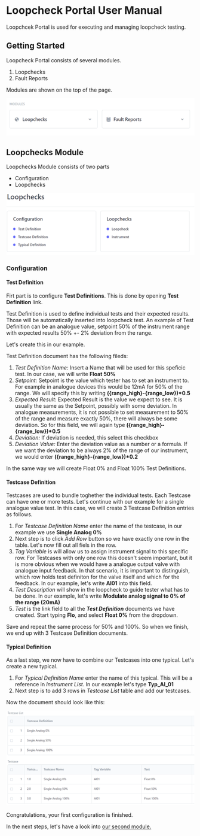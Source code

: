 # Loopcheck Portal User Manual

Loopchcek Portal is used for executing and managing loopcheck testing.

## Getting Started

Loopcheck Portal consists of several modules.

1. Loopchecks
2. Fault Reports

Modules are shown on the top of the page.

![](img/modules.png)

## Loopchecks Module

Loopchecks Module consists of two parts

* Configuration
* Loopchecks

![](img/loopchecks_module.png)

### Configuration

#### Test Definition
Firt part is to configure **Test Definitions**. This is done by opening **Test Definition** link.

Test Definition is used to define individual tests and their expected results. Those will be automatically inserted into loopcheck test. An example of Test Definition can be an analogue value, setpoint 50% of the instrument range with expected results 50% +- 2% deviation from the range. 

Let's create this in our example.

Test Definition document has the following fileds:

1. _Test Definition Name:_ Insert a Name that will be used for this speficic test. In our case, we will write **Float 50%**
2. _Setpoint:_ Setpoint is the value which tester has to set an instrument to. For example in analogue devices this would be 12mA for 50% of the range. We will specify this by writing **({range_high}-{range_low})\*0.5**
3. _Expected Result_: Expected Result is the value we expect to see. It is usually the same as the Setpoint, possibly with some deviation. In analogue measurements, it is not possible to set measurement to 50% of the range and measure exactly 50%, there will always be some deviation. So for this field, we will again type **({range_high}-{range_low})\*0.5**
4. _Deviation:_ If deviation is needed, this select this checkbox
5. _Deviation Value:_ Enter the deviation value as a number or a formula. If we want the deviation to be always 2% of the range of our instrument, we would enter **({range_high}-{range_low})\*0.2**

In the same way we will create Float 0% and Float 100% Test Definitions.

#### Testcase Definition

Testcases are used to bundle toghether the individual tests. Each Testcase can have one or more tests. Let's continue with our example for a single analogue value test.
In this case, we will create 3 Testcase Definition entries as follows.

1. For _Testcase Definition Name_ enter the name of the testcase, in our example we use **Single Analog 0%**
2. Next step is to click _Add Row_ button so we have exactly one row in the table. Let's now fill out all fiels in the row.
  1. _Tag Variable_ is will allow us to assign instrument signal to this specific row. For Testcases with only one row this doesn't seem important, but it is more obvious when we would have a analogue output valve with analogue input feedback. In that scenario, it is important to distinguish, which row holds test definiton for the valve itself and which for the feedback. In our example, let's write **AI01** into this field.
  2. _Test Description_ will show in the loopcheck to guide tester what has to be done. In our example, let's write **Modulate analog signal to 0% of the range (20mA)**
  3. _Test_ is the link field to all the **_Test Definition_** documents we have created. Start typing **Flo**, and select **Float 0%** from the dropdown.

Save and repeat the same process for 50% and 100%. So when we finish, we end up with 3 Testcase Definition documents.

#### Typical Definition

As a last step, we now have to combine our Testcases into one typical. Let's create a new typical.

1. For _Typical Definition Name_ enter the name of this typical. This will be a reference in _Instrument List_. In our example let's type **Typ_AI_01**
2. Next step is to add 3 rows in _Testcase List_ table and add our testcases.

Now the document should look like this:

![](img/typical.png)

Congratulations, your first configuration is finished.

In the next steps, let's have a look into [our second module.](loopchecks.md)
